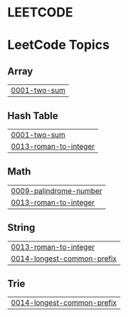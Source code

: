 # LEETCODE
<!---LeetCode Topics Start-->
# LeetCode Topics
## Array
|  |
| ------- |
| [0001-two-sum](https://github.com/pravalikakilari18/LEETCODE/tree/master/0001-two-sum) |
## Hash Table
|  |
| ------- |
| [0001-two-sum](https://github.com/pravalikakilari18/LEETCODE/tree/master/0001-two-sum) |
| [0013-roman-to-integer](https://github.com/pravalikakilari18/LEETCODE/tree/master/0013-roman-to-integer) |
## Math
|  |
| ------- |
| [0009-palindrome-number](https://github.com/pravalikakilari18/LEETCODE/tree/master/0009-palindrome-number) |
| [0013-roman-to-integer](https://github.com/pravalikakilari18/LEETCODE/tree/master/0013-roman-to-integer) |
## String
|  |
| ------- |
| [0013-roman-to-integer](https://github.com/pravalikakilari18/LEETCODE/tree/master/0013-roman-to-integer) |
| [0014-longest-common-prefix](https://github.com/pravalikakilari18/LEETCODE/tree/master/0014-longest-common-prefix) |
## Trie
|  |
| ------- |
| [0014-longest-common-prefix](https://github.com/pravalikakilari18/LEETCODE/tree/master/0014-longest-common-prefix) |
<!---LeetCode Topics End-->